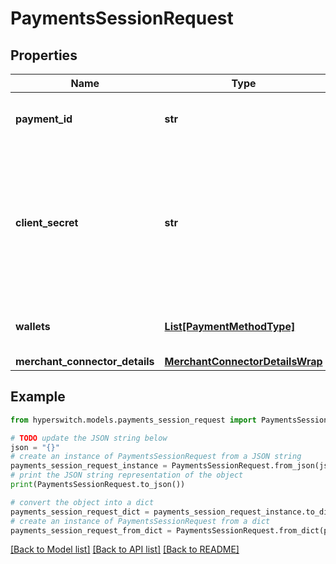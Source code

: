 # PaymentsSessionRequest


## Properties

Name | Type | Description | Notes
------------ | ------------- | ------------- | -------------
**payment_id** | **str** | The identifier for the payment | 
**client_secret** | **str** | This is a token which expires after 15 minutes, used from the client to authenticate and create sessions from the SDK | 
**wallets** | [**List[PaymentMethodType]**](PaymentMethodType.md) | The list of the supported wallets | 
**merchant_connector_details** | [**MerchantConnectorDetailsWrap**](MerchantConnectorDetailsWrap.md) |  | [optional] 

## Example

```python
from hyperswitch.models.payments_session_request import PaymentsSessionRequest

# TODO update the JSON string below
json = "{}"
# create an instance of PaymentsSessionRequest from a JSON string
payments_session_request_instance = PaymentsSessionRequest.from_json(json)
# print the JSON string representation of the object
print(PaymentsSessionRequest.to_json())

# convert the object into a dict
payments_session_request_dict = payments_session_request_instance.to_dict()
# create an instance of PaymentsSessionRequest from a dict
payments_session_request_from_dict = PaymentsSessionRequest.from_dict(payments_session_request_dict)
```
[[Back to Model list]](../README.md#documentation-for-models) [[Back to API list]](../README.md#documentation-for-api-endpoints) [[Back to README]](../README.md)


